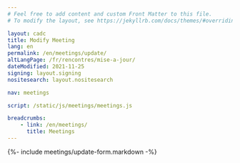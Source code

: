 ```yaml
---
# Feel free to add content and custom Front Matter to this file.
# To modify the layout, see https://jekyllrb.com/docs/themes/#overriding-theme-defaults

layout: cadc
title: Modify Meeting
lang: en
permalink: /en/meetings/update/
altLangPage: /fr/rencontres/mise-a-jour/
dateModified: 2021-11-25
signing: layout.signing
nositesearch: layout.nositesearch

nav: meetings

script: /static/js/meetings/meetings.js

breadcrumbs:
    - link: /en/meetings/
      title: Meetings
---
```


{%- include meetings/update-form.markdown -%}
